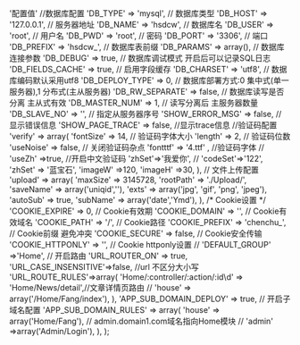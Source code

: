 <?php
return array(
  //'配置项'=>'配置值'

    //数据库配置
    'DB_TYPE'               =>  'mysql',     // 数据库类型
    'DB_HOST'               =>  '127.0.0.1', // 服务器地址
    'DB_NAME'               =>  'hsdcw',          // 数据库名
    'DB_USER'               =>  'root',      // 用户名
    'DB_PWD'                =>  'root',          // 密码
    'DB_PORT'               =>  '3306',        // 端口
    'DB_PREFIX'             =>  'hsdcw_',    // 数据库表前缀
    'DB_PARAMS'             =>  array(), // 数据库连接参数
    'DB_DEBUG'              =>  true, // 数据库调试模式 开启后可以记录SQL日志
    'DB_FIELDS_CACHE'       =>  true,        // 启用字段缓存
    'DB_CHARSET'            =>  'utf8',      // 数据库编码默认采用utf8
    'DB_DEPLOY_TYPE'        =>  0, // 数据库部署方式:0 集中式(单一服务器),1 分布式(主从服务器)
    'DB_RW_SEPARATE'        =>  false,       // 数据库读写是否分离 主从式有效
    'DB_MASTER_NUM'         =>  1, // 读写分离后 主服务器数量
    'DB_SLAVE_NO'           =>  '', // 指定从服务器序号



    'SHOW_ERROR_MSG'        => false,    // 显示错误信息
    'SHOW_PAGE_TRACE'       => false,     //显示trace信息


    //验证码配置

    'verify' => array(
        'fontSize' => 14, // 验证码字体大小
        'length' => 2, // 验证码位数
        'useNoise' => false, // 关闭验证码杂点
        'fontttf'  => '4.ttf' , //验证码字体
        // 'useZh' =>true, //开启中文验证码
        'zhSet'=>'我爱你',
        // 'codeSet'=>'122',
        'zhSet' => '蓝宝石',
        'imageW' =>120,
        'imageH'   =>30,

        ),

     // 文件上传配置
     'upload' => array(
          'maxSize'    =>    3145728,
          'rootPath'   =>    './Upload/',
          'saveName'   =>    array('uniqid',''),
          'exts'       =>    array('jpg', 'gif', 'png', 'jpeg'),
          'autoSub'    =>    true,
          'subName'    =>    array('date','Ymd'),
      ),



     /* Cookie设置 */
    'COOKIE_EXPIRE'         =>  0,       // Cookie有效期
    'COOKIE_DOMAIN'         =>  '',      // Cookie有效域名
    'COOKIE_PATH'           =>  '/',     // Cookie路径
    'COOKIE_PREFIX'         =>  'chenchu_',      // Cookie前缀 避免冲突
    'COOKIE_SECURE'         =>  false,   // Cookie安全传输
    'COOKIE_HTTPONLY'       =>  '',      // Cookie httponly设置


   // 'DEFAULT_GROUP'      =>'Home',

  // 开启路由
    'URL_ROUTER_ON'   => true,
    'URL_CASE_INSENSITIVE'=>false, //url 不区分大小写
    'URL_ROUTE_RULES'=>array(
       'Home/:controller/:action/:id\d'              => 'Home/News/detail',//文章详情页路由
        // 'house'          => array('/Home/Fang/index'),
    ),

    'APP_SUB_DOMAIN_DEPLOY'   => true, // 开启子域名配置

    'APP_SUB_DOMAIN_RULES'    =>    array(
        'house'    => array('Home/Fang'),  // admin.domain1.com域名指向Home模块
        // 'admin'    =>array('Admin/Login'),
    ),


);
